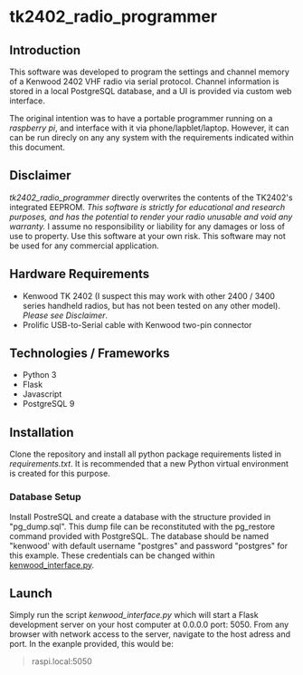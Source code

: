 # tk2402_radio_programmer

## Introduction
This software was developed to program the settings and channel memory of a Kenwood 2402 VHF radio via serial protocol. Channel information is stored in a local PostgreSQL database, and a UI is provided via custom web interface.

The original intention was to have a portable programmer running on a _raspberry pi_, and interface with it via phone/lapblet/laptop. However, it can can be run direcly on any any system with the requirements indicated within this document.

## Disclaimer
*tk2402_radio_programmer* directly overwrites the contents of the TK2402's integrated EEPROM. *This software is strictly for educational and research purposes, and has the potential to render your radio unusable and void any warranty.* I assume no responsibility or liability for any damages or loss of use to property. Use this software at your own risk. This software may not be used for any commercial application. 

## Hardware Requirements
- Kenwood TK 2402 (I suspect this may work with other 2400 / 3400 series handheld radios, but has not been tested on any other model).  _Please see Disclaimer_.
- Prolific USB-to-Serial cable with Kenwood two-pin connector

## Technologies / Frameworks
- Python 3
- Flask
- Javascript
- PostgreSQL 9

## Installation
Clone the repository and install all python package requirements listed in *requirements.txt*.  It is recommended that a new Python virtual environment is created for this purpose.
### Database Setup
Install PostreSQL and create a database with the structure provided in "pg_dump.sql".  This dump file can be reconstituted with the pg_restore command provided with PostgreSQL.
The database should be named "kenwood' with default username "postgres" and password "postgres" for this example.  These credentials can be changed within [kenwood_interface.py](kenwood_interface.py#L14).

## Launch
Simply run the script *kenwood_interface.py* which will start a Flask development server on your host computer at 0.0.0.0 port: 5050.
From any browser with network access to the server, navigate to the host adress and port. In the exanple provided, this would be:
> raspi.local:5050



